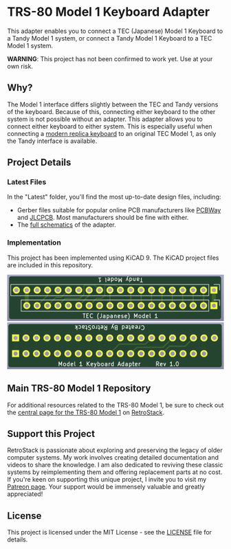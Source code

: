 # TRS-80 Model 1 Keyboard Adapter

This adapter enables you to connect a TEC (Japanese) Model 1 Keyboard to a Tandy Model 1 system, or connect a Tandy Model 1 Keyboard to a TEC Model 1 system.

**WARNING**: This project has not been confirmed to work yet. Use at your own risk.

## Why?

The Model 1 interface differs slightly between the TEC and Tandy versions of the keyboard. Because of this, connecting either keyboard to the other system is not possible without an adapter. This adapter allows you to connect either keyboard to either system. This is especially useful when connecting a [modern replica keyboard](https://github.com/RetroStack/TRS-80-Model-I-Keyboard-MX) to an original TEC Model 1, as only the Tandy interface is available.

## Project Details

### Latest Files

In the "Latest" folder, you'll find the most up-to-date design files, including:

- Gerber files suitable for popular online PCB manufacturers like [PCBWay](/Latest/TRS80_Model_I_Keyboard_Adapter_Gerber_PCBWay.zip) and [JLCPCB](/Latest/TRS80_Model_I_Keyboard_Adapter_Gerber_JLCPCB.zip). Most manufacturers should be fine with either.
- The [full schematics](/Latest/TRS80_Model_I_Keyboard_Adapter_Schematics.pdf) of the adapter.

### Implementation

This project has been implemented using KiCAD 9. The KiCAD project files are included in this repository.

![E1 Replica Front](/Latest/TRS80_Model_I_Keyboard_Adapter_3D_Front.png)
![E1 Replica Back](/Latest/TRS80_Model_I_Keyboard_Adapter_3D_Back.png)

## Main TRS-80 Model 1 Repository

For additional resources related to the TRS-80 Model 1, be sure to check out the [central page for the TRS-80 Model 1](https://www.github.com/RetroStack/TRS-80-Model-I) on [RetroStack](https://www.github.com/RetroStack).

## Support this Project

RetroStack is passionate about exploring and preserving the legacy of older computer systems. My work involves creating detailed documentation and videos to share the knowledge. I am also dedicated to reviving these classic systems by reimplementing them and offering replacement parts at no cost. If you're keen on supporting this unique project, I invite you to visit my [Patreon page](https://www.patreon.com/RetroStack). Your support would be immensely valuable and greatly appreciated!

## License

This project is licensed under the MIT License - see the [LICENSE](LICENSE) file for details.
